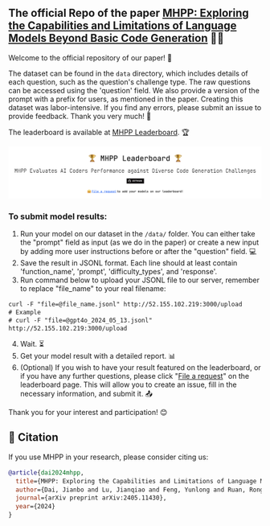 ## The official Repo of the paper [MHPP: Exploring the Capabilities and Limitations of Language Models Beyond Basic Code Generation](https://arxiv.org/abs/2405.11430) 📄✨

Welcome to the official repository of our paper! 🎉

The dataset can be found in the `data` directory, which includes details of each question, such as the question's challenge type. The raw questions can be accessed using the 'question' field. We also provide a version of the prompt with a prefix for users, as mentioned in the paper. Creating this dataset was labor-intensive. If you find any errors, please submit an issue to provide feedback. Thank you very much! 🙏

The leaderboard is available at [MHPP Leaderboard](https://sparksofagi.github.io/MHPP/). 🏆

![MHPP Leaderboard](./fig/mhpp_leaderboard.png)

### To submit model results:

1. Run your model on our dataset in the `/data/` folder. You can either take the "prompt" field as input (as we do in the paper) or create a new input by adding more user instructions before or after the "question" field. 💻
2. Save the result in JSONL format. Each line should at least contain 'function_name', 'prompt', 'difficulty_types', and 'response'.
3. Run command below to upload your JSONL file to our server, remember to replace "file_name" to your real filename:
```shell
curl -F "file=@file_name.jsonl" http://52.155.102.219:3000/upload
# Example
# curl -F "file=@gpt4o_2024_05_13.jsonl" http://52.155.102.219:3000/upload
```
4. Wait. ⏳
5. Get your model result with a detailed report. 📊
6. (Optional) If you wish to have your result featured on the leaderboard, or if you have any further questions, please click "[File a request](https://github.com/SparksofAGI/MHPP/issues/new?assignees=&labels=model+eval&projects=&template=model_eval_request.yml&title=💡+%5BREQUEST%5D+-+%3CMODEL_NAME%3E)" on the leaderboard page. This will allow you to create an issue, fill in the necessary information, and submit it. 📤


Thank you for your interest and participation! 😊


## 📝 Citation

If you use MHPP in your research, please consider citing us:

```bibtex
@article{dai2024mhpp,
  title={MHPP: Exploring the Capabilities and Limitations of Language Models Beyond Basic Code Generation},
  author={Dai, Jianbo and Lu, Jianqiao and Feng, Yunlong and Ruan, Rongju and Cheng, Ming and Tan, Haochen and Guo, Zhijiang},
  journal={arXiv preprint arXiv:2405.11430},
  year={2024}
}
```
